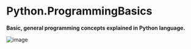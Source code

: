 # Python.ProgrammingBasics

**__Basic, general programming concepts explained in Python language.__**


![image](https://user-images.githubusercontent.com/82093992/166131279-374faccc-de9b-4be3-b334-75f048042b16.png)
